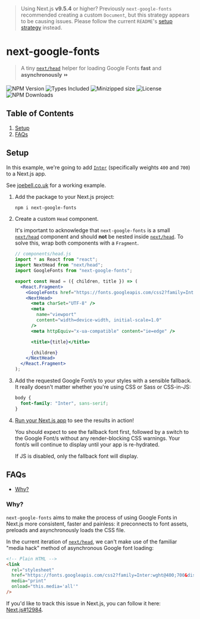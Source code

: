 > Using Next.js **v9.5.4** or higher? Previously `next-google-fonts` recommended creating a custom `Document`, but this strategy appears to be causing issues. Please follow the current `README`'s [setup strategy](#setup) instead.

# next-google-fonts

> A tiny [`next/head`][next/head] helper for loading Google Fonts **fast** and **asynchronously** ⏩

![NPM Version](https://badgen.net/npm/v/next-google-fonts)
![Types Included](https://badgen.net/npm/types/next-google-fonts)
![Minizipped size](https://badgen.net/bundlephobia/minzip/next-google-fonts)
![License](https://badgen.net/github/license/joe-bell/next-google-fonts)
![NPM Downloads](https://badgen.net/npm/dm/next-google-fonts)

## Table of Contents

1. [Setup](#setup)
2. [FAQs](#faqs)

## Setup

In this example, we're going to add [`Inter`](https://fonts.google.com/specimen/Inter) (specifically weights `400` and `700`) to a Next.js app.

See [joebell.co.uk](https://joebell.co.uk) for a working example.

1. Add the package to your Next.js project:

   ```sh
   npm i next-google-fonts
   ```

2. Create a custom `Head` component.

   It's important to acknowledge that `next-google-fonts` is a small [`next/head`][next/head] component and should **not** be nested inside [`next/head`][next/head]. To solve this, wrap both components with a `Fragment`.

   ```jsx
   // components/head.js
   import * as React from "react";
   import NextHead from "next/head";
   import GoogleFonts from "next-google-fonts";

   export const Head = ({ children, title }) => (
     <React.Fragment>
       <GoogleFonts href="https://fonts.googleapis.com/css2?family=Inter:wght@400;700&display=swap" />
       <NextHead>
         <meta charSet="UTF-8" />
         <meta
           name="viewport"
           content="width=device-width, initial-scale=1.0"
         />
         <meta httpEquiv="x-ua-compatible" content="ie=edge" />

         <title>{title}</title>

         {children}
       </NextHead>
     </React.Fragment>
   );
   ```

3. Add the requested Google Font/s to your styles with a sensible fallback.
   It really doesn't matter whether you're using CSS or Sass or CSS-in-JS:

   ```css
   body {
     font-family: "Inter", sans-serif;
   }
   ```

4. [Run your Next.js app](https://nextjs.org/docs/api-reference/cli#build) to see the results in action!

   You should expect to see the fallback font first, followed by a switch to the Google Font/s without any render-blocking CSS warnings. Your font/s will continue to display until your app is re-hydrated.

   If JS is disabled, only the fallback font will display.

## FAQs

- [Why?](#why)

### Why?

`next-google-fonts` aims to make the process of using Google Fonts in Next.js more consistent, faster and painless: it preconnects to font assets, preloads and asynchronously loads the CSS file.

In the current iteration of [`next/head`][next/head], we can't make use of the familiar "media hack" method of asynchronous Google font loading:

```html
<!-- Plain HTML -->
<link
  rel="stylesheet"
  href="https://fonts.googleapis.com/css2?family=Inter:wght@400;700&display=swap"
  media="print"
  onload="this.media='all'"
/>
```

If you'd like to track this issue in Next.js, you can follow it here: [Next.js#12984](https://github.com/zeit/next.js/issues/12984).

[next/head]: https://nextjs.org/docs/api-reference/next/head
